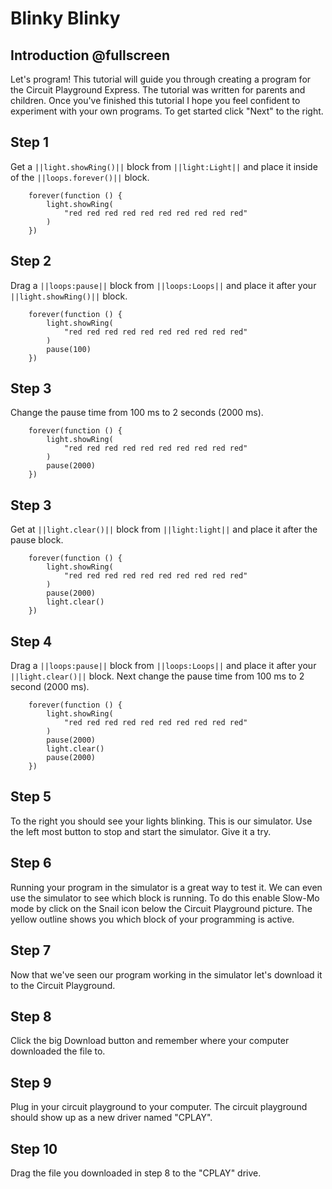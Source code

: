 # Blinky Blinky

## Introduction @fullscreen
Let's program! This tutorial will guide you through creating
a program for the Circuit Playground Express. The tutorial was
written for parents and children. Once you've finished this
tutorial I hope you feel confident to experiment with your
own programs. To get started click "Next" to the right.

## Step 1
Get a ``||light.showRing()||`` block from ``||light:Light||``
and place it inside of the ``||loops.forever()||`` block. 
```blocks
    forever(function () {
        light.showRing(
            "red red red red red red red red red red"
        )
    })
```

## Step 2
Drag a ``||loops:pause||`` block from ``||loops:Loops||`` and
place it after your ``||light.showRing()||`` block.
```blocks
    forever(function () {
        light.showRing(
            "red red red red red red red red red red"
        )
        pause(100)
    })
```
## Step 3
Change the pause time from 100 ms to 2 seconds (2000 ms).
```blocks
    forever(function () {
        light.showRing(
            "red red red red red red red red red red"
        )
        pause(2000)
    })
```
## Step 3
Get at ``||light.clear()||`` block from ``||light:light||``
and place it after the pause block.

```blocks
    forever(function () {
        light.showRing(
            "red red red red red red red red red red"
        )
        pause(2000)
        light.clear()
    })
```
## Step 4
Drag a ``||loops:pause||`` block from ``||loops:Loops||`` and
place it after your ``||light.clear()||`` block. Next change
the pause time from 100 ms to 2 second (2000 ms).

```blocks
    forever(function () {
        light.showRing(
            "red red red red red red red red red red"
        )
        pause(2000)
        light.clear()
        pause(2000)
    })
```
## Step 5
To the right you should see your lights blinking. This is our
simulator. Use the left most button to stop and start the
simulator. Give it a try.

## Step 6
Running your program in the simulator is a great way to test it.
We can even use the simulator to see which block is running. To do 
this enable Slow-Mo mode by click on the Snail icon below the
Circuit Playground picture. The yellow outline shows you which
block of your programming is active.

## Step 7
Now that we've seen our program working in the simulator let's
download it to the Circuit Playground.

## Step 8
Click the big Download button and remember where your computer
downloaded the file to.

## Step 9
Plug in your circuit playground to your computer. The circuit 
playground should show up as a new driver named "CPLAY".

## Step 10
Drag the file you downloaded in step 8 to the "CPLAY" drive.


